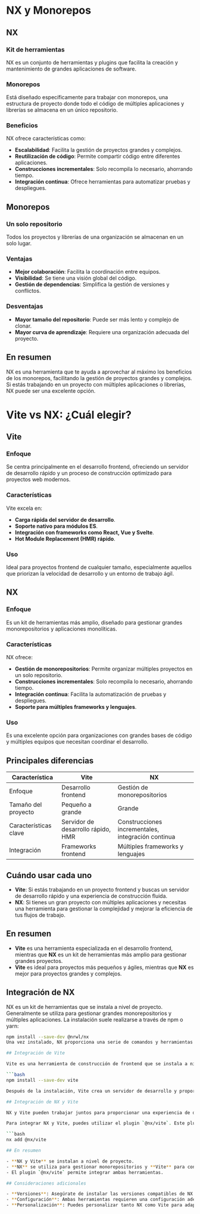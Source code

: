 # NX y Monorepos

## NX

### Kit de herramientas

NX es un conjunto de herramientas y plugins que facilita la creación y mantenimiento de grandes aplicaciones de software.

### Monorepos

Está diseñado específicamente para trabajar con monorepos, una estructura de proyecto donde todo el código de múltiples aplicaciones y librerías se almacena en un único repositorio.

### Beneficios

NX ofrece características como:

-   **Escalabilidad**: Facilita la gestión de proyectos grandes y complejos.
-   **Reutilización de código**: Permite compartir código entre diferentes aplicaciones.
-   **Construcciones incrementales**: Solo recompila lo necesario, ahorrando tiempo.
-   **Integración continua**: Ofrece herramientas para automatizar pruebas y despliegues.

## Monorepos

### Un solo repositorio

Todos los proyectos y librerías de una organización se almacenan en un solo lugar.

### Ventajas

-   **Mejor colaboración**: Facilita la coordinación entre equipos.
-   **Visibilidad**: Se tiene una visión global del código.
-   **Gestión de dependencias**: Simplifica la gestión de versiones y conflictos.

### Desventajas

-   **Mayor tamaño del repositorio**: Puede ser más lento y complejo de clonar.
-   **Mayor curva de aprendizaje**: Requiere una organización adecuada del proyecto.

## En resumen

NX es una herramienta que te ayuda a aprovechar al máximo los beneficios de los monorepos, facilitando la gestión de proyectos grandes y complejos. Si estás trabajando en un proyecto con múltiples aplicaciones o librerías, NX puede ser una excelente opción.

# Vite vs NX: ¿Cuál elegir?

## Vite

### Enfoque

Se centra principalmente en el desarrollo frontend, ofreciendo un servidor de desarrollo rápido y un proceso de construcción optimizado para proyectos web modernos.

### Características

Vite excela en:

-   **Carga rápida del servidor de desarrollo**.
-   **Soporte nativo para módulos ES**.
-   **Integración con frameworks como React, Vue y Svelte**.
-   **Hot Module Replacement (HMR) rápido**.

### Uso

Ideal para proyectos frontend de cualquier tamaño, especialmente aquellos que priorizan la velocidad de desarrollo y un entorno de trabajo ágil.

## NX

### Enfoque

Es un kit de herramientas más amplio, diseñado para gestionar grandes monorepositorios y aplicaciones monolíticas.

### Características

NX ofrece:

-   **Gestión de monorepositorios**: Permite organizar múltiples proyectos en un solo repositorio.
-   **Construcciones incrementales**: Solo recompila lo necesario, ahorrando tiempo.
-   **Integración continua**: Facilita la automatización de pruebas y despliegues.
-   **Soporte para múltiples frameworks y lenguajes**.

### Uso

Es una excelente opción para organizaciones con grandes bases de código y múltiples equipos que necesitan coordinar el desarrollo.

## Principales diferencias

| Característica        | Vite                               | NX                                                 |
| --------------------- | ---------------------------------- | -------------------------------------------------- |
| Enfoque               | Desarrollo frontend                | Gestión de monorepositorios                        |
| Tamaño del proyecto   | Pequeño a grande                   | Grande                                             |
| Características clave | Servidor de desarrollo rápido, HMR | Construcciones incrementales, integración continua |
| Integración           | Frameworks frontend                | Múltiples frameworks y lenguajes                   |

## Cuándo usar cada uno

-   **Vite**: Si estás trabajando en un proyecto frontend y buscas un servidor de desarrollo rápido y una experiencia de construcción fluida.
-   **NX**: Si tienes un gran proyecto con múltiples aplicaciones y necesitas una herramienta para gestionar la complejidad y mejorar la eficiencia de tus flujos de trabajo.

## En resumen

-   **Vite** es una herramienta especializada en el desarrollo frontend, mientras que **NX** es un kit de herramientas más amplio para gestionar grandes proyectos.
-   **Vite** es ideal para proyectos más pequeños y ágiles, mientras que **NX** es mejor para proyectos grandes y complejos.

## Integración de NX

NX es un kit de herramientas que se instala a nivel de proyecto. Generalmente se utiliza para gestionar grandes monorepositorios y múltiples aplicaciones. La instalación suele realizarse a través de npm o yarn:

````bash
npm install --save-dev @nrwl/nx
Una vez instalado, NX proporciona una serie de comandos y herramientas para crear, construir y desplegar tus aplicaciones.

## Integración de Vite

Vite es una herramienta de construcción de frontend que se instala a nivel de proyecto. Se utiliza para acelerar el desarrollo y la construcción de aplicaciones web modernas. La instalación se realiza de manera similar a NX:

```bash
npm install --save-dev vite

Después de la instalación, Vite crea un servidor de desarrollo y proporciona un comando de compilación para generar los archivos estáticos de tu aplicación.

## Integración de NX y Vite

NX y Vite pueden trabajar juntos para proporcionar una experiencia de desarrollo aún mejor para proyectos grandes y complejos. NX puede gestionar la estructura del monorepositorio y Vite puede encargarse de la construcción de cada aplicación individual.

Para integrar NX y Vite, puedes utilizar el plugin `@nx/vite`. Este plugin te permite configurar Vite para que funcione dentro de un workspace de NX. La instalación se realiza de la siguiente manera:

```bash
nx add @nx/vite

## En resumen

- **NX y Vite** se instalan a nivel de proyecto.
- **NX** se utiliza para gestionar monorepositorios y **Vite** para construir aplicaciones frontend.
- El plugin `@nx/vite` permite integrar ambas herramientas.

## Consideraciones adicionales

- **Versiones**: Asegúrate de instalar las versiones compatibles de NX y Vite.
- **Configuración**: Ambas herramientas requieren una configuración adecuada para funcionar correctamente. Consulta la documentación oficial para obtener más detalles.
- **Personalización**: Puedes personalizar tanto NX como Vite para adaptarlos a tus necesidades específicas.

````
